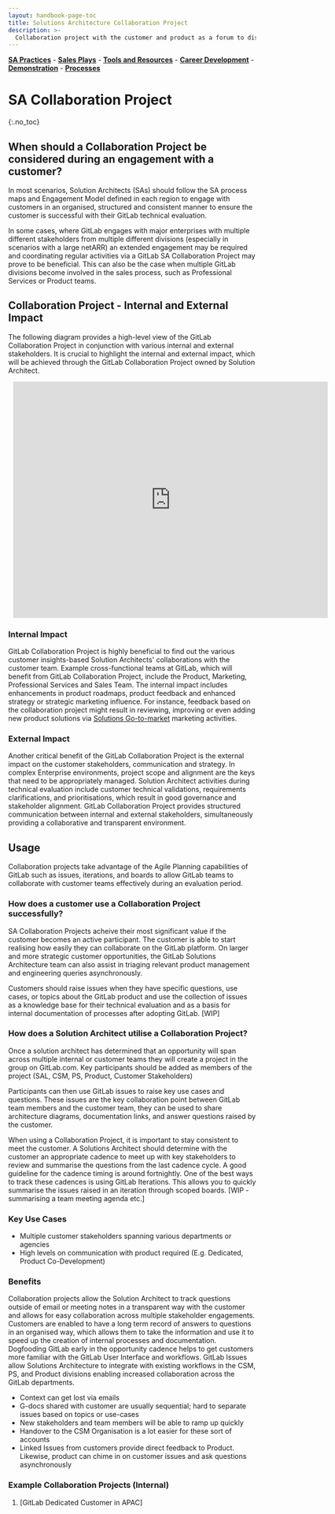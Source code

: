 ```yaml
---
layout: handbook-page-toc
title: Solutions Architecture Collaboration Project
description: >-
  Collaboration project with the customer and product as a forum to discuss
---
```

[**SA Practices**](/handbook/customer-success/solutions-architects/sa-practices/) - [**Sales Plays**](/handbook/customer-success/solutions-architects/sales-plays/) - [**Tools and Resources**](/handbook/customer-success/solutions-architects/tools-and-resources/) - [**Career Development**](/handbook/customer-success/solutions-architects/career-development/) - [**Demonstration**](/handbook/customer-success/solutions-architects/demonstrations/) - [**Processes**](/handbook/customer-success/solutions-architects/processes/)

# SA Collaboration Project
{:.no_toc}

## When should a Collaboration Project be considered during an engagement with a customer?

In most scenarios, Solution Architects (SAs) should follow the SA process maps and Engagement Model defined in each region to engage with customers in an organised, structured and consistent manner to ensure the customer is successful with their GitLab technical evaluation. 

In some cases, where GitLab engages with major enterprises with multiple different stakeholders from multiple different divisions (especially in scenarios with a large netARR) an extended engagement may be required and coordinating regular activities via a GitLab SA Collaboration Project may prove to be beneficial. This can also be the case when multiple GitLab divisions become involved in the sales process, such as Professional Services or Product teams.

## Collaboration Project - Internal and External Impact 

The following diagram provides a high-level view of the GitLab Collaboration Project in conjunction with various internal and external stakeholders. It is crucial to highlight the internal and external impact, which will be achieved through the GitLab Collaboration Project owned by Solution Architect.

<div style="width: 640px; height: 480px; margin: 10px; position: relative;"><iframe allowfullscreen frameborder="0" style="width:640px; height:480px" src="https://lucid.app/documents/embedded/5cb290db-f70b-4024-9e5c-ca944bc8dc38" id="JKftUP8938-y"></iframe></div>

### Internal Impact
GitLab Collaboration Project is highly beneficial to find out the various customer insights-based Solution Architects' collaborations with the customer team. Example cross-functional teams at GitLab, which will benefit from GitLab Collaboration Project, include the Product, Marketing, Professional Services and Sales Team. The internal impact includes enhancements in product roadmaps, product feedback and enhanced strategy or strategic marketing influence. 
For instance, feedback based on the collaboration project might result in reviewing, improving or even adding new product solutions via [Solutions Go-to-market](https://about.gitlab.com/handbook/marketing/brand-and-product-marketing/product-and-solution-marketing/usecase-gtm/) marketing activities.   

### External Impact
Another critical benefit of the GitLab Collaboration Project is the external impact on the customer stakeholders, communication and strategy. In complex Enterprise environments, project scope and alignment are the keys that need to be appropriately managed. Solution Architect activities during technical evaluation include customer technical validations, requirements clarifications, and prioritisations, which result in good governance and stakeholder alignment. GitLab Collaboration Project provides structured communication between internal and external stakeholders, simultaneously providing a collaborative and transparent environment.    

## Usage
Collaboration projects take advantage of the Agile Planning capabilities of GitLab such as issues, iterations, and boards to allow GitLab teams to collaborate with customer teams effectively during an evaluation period.

### How does a customer use a Collaboration Project successfully?
SA Collaboration Projects acheive their most significant value if the customer becomes an active participant. The customer is able to start realising how easily they can collaborate on the GitLab platform. On larger and more strategic customer opportunities, the GitLab Solutions Architecture team can also assist in triaging relevant product management and engineering queries asynchronously. 

Customers should raise issues when they have specific questions, use cases, or topics about the GitLab product and use the collection of issues as a knowledge base for their technical evaluation and as a basis for internal documentation of processes after adopting GitLab.
[WIP]



### How does a Solution Architect utilise a Collaboration Project?
Once a solution architect has determined that an opportunity will span across multiple internal or customer teams they will create a project in the <TBC> group on GitLab.com. Key participants should be added as members of the project (SAL, CSM, PS, Product, Customer Stakeholders) 

Participants can then use GitLab issues to raise key use cases and questions. 
These issues are the key collaboration point between GitLab team members and the customer team, they can be used to share architecture diagrams, documentation links, and answer questions raised by the customer.

When using a Collaboration Project, it is important to stay consistent to meet the customer. A Solutions Architect should determine with the customer an appropriate cadence to meet up with key stakeholders to review and summarise the questions from the last cadence cycle. A good guideline for the cadence timing is around fortnightly. One of the best ways to track these cadences is using GitLab Iterations. This allows you to quickly summarise the issues raised in an iteration through scoped boards. 
[WIP - summarising a team meeting agenda etc.]


### Key Use Cases
- Multiple customer stakeholders spanning various departments or agencies
- High levels on communication with product required (E.g. Dedicated, Product Co-Development)

### Benefits
Collaboration projects allow the Solution Architect to track questions outside of email or meeting notes in a transparent way with the customer and allows for easy collaboration across multiple stakeholder engagements. 
Customers are enabled to have a long term record of answers to questions in an organised way, which allows them to take the information and use it to speed up the creation of internal processes and documentation.
Dogfooding GitLab early in the opportunity cadence helps to get customers more familiar with the GitLab User Interface and workflows.
GitLab Issues allow Solutions Architecture to integrate with existing workflows in the CSM, PS, and Product divisions enabling increased collaboration across the GitLab departments.

- Context can get lost via emails
- G-docs shared with customer are usually sequential; hard to separate issues based on topics or use-cases
- New stakeholders and team members will be able to ramp up quickly
- Handover to the CSM Organisation is a lot easier for these sort of accounts
- Linked Issues from customers provide direct feedback to Product. Likewise, product can chime in on customer issues and ask questions asynchronously

### Example Collaboration Projects (Internal)

1. [GitLab Dedicated Customer in APAC]

